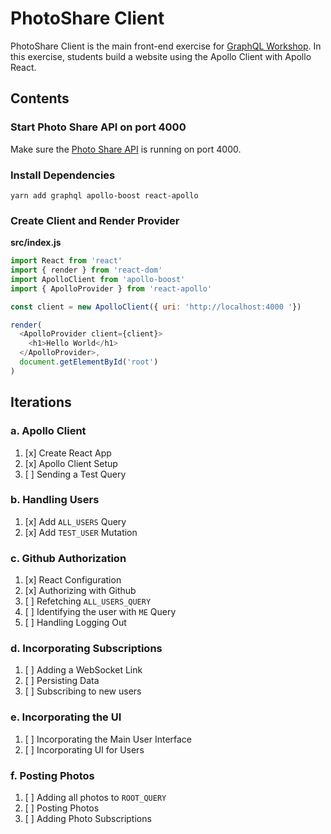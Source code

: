 PhotoShare Client
===============
PhotoShare Client is the main front-end  exercise for [GraphQL Workshop](https://www.graphqlworkshop.com). In this exercise, students build a website using the Apollo Client with Apollo React.

Contents
---------------

### Start Photo Share API on port 4000
Make sure the [Photo Share API]() is running on port 4000.

### Install Dependencies
`yarn add graphql apollo-boost react-apollo`

### Create Client and Render Provider

__src/index.js__
```javascript
import React from 'react'
import { render } from 'react-dom'
import ApolloClient from 'apollo-boost'
import { ApolloProvider } from 'react-apollo'

const client = new ApolloClient({ uri: 'http://localhost:4000 '})

render(
  <ApolloProvider client={client}>
    <h1>Hello World</h1>
  </ApolloProvider>,
  document.getElementById('root')
)  
```

Iterations
---------------

### a. Apollo Client

1. [x] Create React App
2. [x] Apollo Client Setup
3. [ ] Sending a Test Query

### b. Handling Users

1. [x] Add `ALL_USERS` Query
2. [x] Add `TEST_USER` Mutation

### c. Github Authorization

1. [x] React Configuration
2. [x] Authorizing with Github
3. [ ] Refetching `ALL_USERS_QUERY`
4. [ ] Identifying the user with `ME` Query
5. [ ] Handling Logging Out

### d. Incorporating Subscriptions

1. [ ] Adding a WebSocket Link
2. [ ] Persisting Data
3. [ ] Subscribing to new users

### e. Incorporating the UI

1. [ ] Incorporating the Main User Interface
2. [ ] Incorporating UI for Users

### f. Posting Photos

1. [ ] Adding all photos to `ROOT_QUERY`
2. [ ] Posting Photos
3. [ ] Adding Photo Subscriptions
